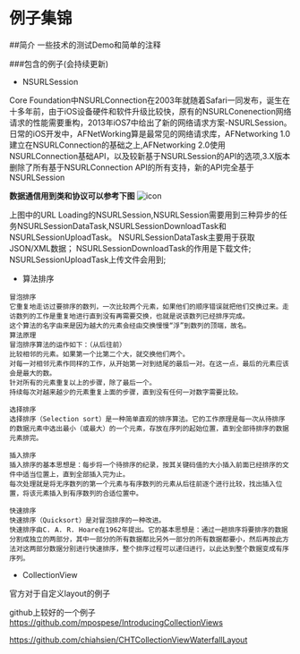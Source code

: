 # 例子集锦

##简介
一些技术的测试Demo和简单的注释

###包含的例子(会持续更新)
- NSURLSession

Core Foundation中NSURLConnection在2003年就随着Safari一同发布，诞生在十多年前，由于iOS设备硬件和软件升级比较快，原有的NSURLConenection网络请求的性能需要重构，2013年iOS7中给出了新的网络请求方案-NSURLSession。日常的iOS开发中，AFNetWorking算是最常见的网络请求库，AFNetworking 1.0建立在NSURLConnection的基础之上,AFNetworking 2.0使用NSURLConnection基础API，以及较新基于NSURLSession的API的选项,3.X版本删除了所有基于NSURLConnection API的所有支持，新的API完全基于NSURLSession

**数据通信用到类和协议可以参考下图**
![icon](http://upload-images.jianshu.io/upload_images/1048365-89477eebc0df677f.png?imageMogr2/auto-orient/strip%7CimageView2/2)

上图中的URL Loading的NSURLSession,NSURLSession需要用到三种异步的任务NSURLSessionDataTask,NSURLSessionDownloadTask和NSURLSessionUploadTask。
NSURLSessionDataTask主要用于获取JSON/XML数据；
NSURLSessionDownloadTask的作用是下载文件;
NSURLSessionUploadTask上传文件会用到;

- 算法排序

```
冒泡排序
它重复地走访过要排序的数列，一次比较两个元素，如果他们的顺序错误就把他们交换过来。走访数列的工作是重复地进行直到没有再需要交换，也就是说该数列已经排序完成。
这个算法的名字由来是因为越大的元素会经由交换慢慢“浮”到数列的顶端，故名。
算法原理
冒泡排序算法的运作如下：（从后往前）
比较相邻的元素。如果第一个比第二个大，就交换他们两个。
对每一对相邻元素作同样的工作，从开始第一对到结尾的最后一对。在这一点，最后的元素应该会是最大的数。
针对所有的元素重复以上的步骤，除了最后一个。
持续每次对越来越少的元素重复上面的步骤，直到没有任何一对数字需要比较。
```

```
选择排序
选择排序（Selection sort）是一种简单直观的排序算法。它的工作原理是每一次从待排序的数据元素中选出最小（或最大）的一个元素，存放在序列的起始位置，直到全部待排序的数据元素排完。
```

```
插入排序
插入排序的基本思想是：每步将一个待排序的纪录，按其关键码值的大小插入前面已经排序的文件中适当位置上，直到全部插入完为止。
每次处理就是将无序数列的第一个元素与有序数列的元素从后往前逐个进行比较，找出插入位置，将该元素插入到有序数列的合适位置中。
```
```
快速排序
快速排序（Quicksort）是对冒泡排序的一种改进。
快速排序由C. A. R. Hoare在1962年提出。它的基本思想是：通过一趟排序将要排序的数据分割成独立的两部分，其中一部分的所有数据都比另外一部分的所有数据都要小，然后再按此方法对这两部分数据分别进行快速排序，整个排序过程可以递归进行，以此达到整个数据变成有序序列。
```

- CollectionView

官方对于自定义layout的例子

github上较好的一个例子
<https://github.com/mpospese/IntroducingCollectionViews>

<https://github.com/chiahsien/CHTCollectionViewWaterfallLayout>















